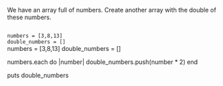 We have an array full of numbers.
Create another array
with the double of these numbers.

<Editor lang="ruby" type="exercise">
<code>
numbers = [3,8,13]
double_numbers = []
</code>

<solution>
numbers = [3,8,13]
double_numbers = []

numbers.each do |number|
  double_numbers.push(number * 2)
end

puts double_numbers
</solution>
</Editor>